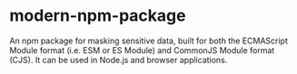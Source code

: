 # modern-npm-package

An npm package for masking sensitive data, built for both the ECMAScript Module format (i.e. ESM or ES Module) and CommonJS Module format (CJS). It can be used in Node.js and browser applications.
